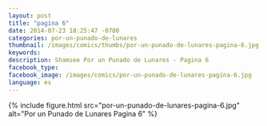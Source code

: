```yaml
---
layout: post
title: "pagina 6"
date: 2014-07-23 18:25:47 -0700
categories: por-un-punado-de-lunares
thumbnail: /images/comics/thumbs/por-un-punado-de-lunares-pagina-6.jpg
keywords: 
description: Shamsee Por un Punado de Lunares - Pagina 6
facebook_type: 
facebook_image: /images/comics/por-un-punado-de-lunares-pagina-6.jpg
language: es
---
```


{% include figure.html src="por-un-punado-de-lunares-pagina-6.jpg" alt="Por un Punado de Lunares Pagina 6" %}